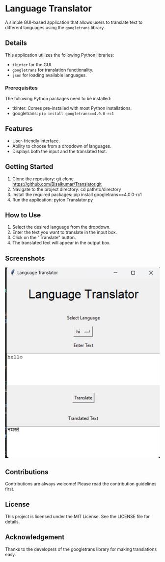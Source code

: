 # Language Translator

A simple GUI-based application that allows users to translate text to different languages using the `googletrans` library.

## Details

This application utilizes the following Python libraries:
- `tkinter` for the GUI.
- `googletrans` for translation functionality.
- `json` for loading available languages.

### Prerequisites

The following Python packages need to be installed:

- tkinter: Comes pre-installed with most Python installations.
- googletrans: `pip install googletrans==4.0.0-rc1`

## Features

- User-friendly interface.
- Ability to choose from a dropdown of languages.
- Displays both the input and the translated text.

## Getting Started

1. Clone the repository: git clone https://github.com/Bisalkumar/Translator.git
2. Navigate to the project directory: cd path/to/directory
3. Install the required packages: pip install googletrans==4.0.0-rc1
4. Run the application: pyton Translator.py

## How to Use
1. Select the desired language from the dropdown.
2. Enter the text you want to translate in the input box.
3. Click on the "Translate" button.
4. The translated text will appear in the output box.

## Screenshots
![Translator.png](Translator.png)

## Contributions
Contributions are always welcome! Please read the contribution guidelines first.

## License
This project is licensed under the MIT License. See the LICENSE file for details.

## Acknowledgement
Thanks to the developers of the googletrans library for making translations easy.